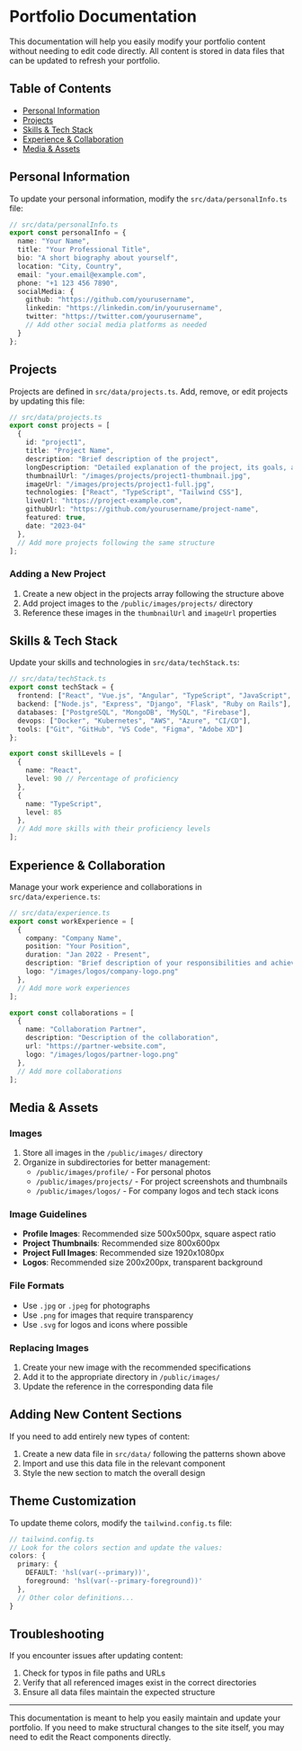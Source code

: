 # Portfolio Documentation

This documentation will help you easily modify your portfolio content without needing to edit code directly. All content is stored in data files that can be updated to refresh your portfolio.

## Table of Contents
- [Personal Information](#personal-information)
- [Projects](#projects)
- [Skills & Tech Stack](#skills--tech-stack)
- [Experience & Collaboration](#experience--collaboration)
- [Media & Assets](#media--assets)

## Personal Information

To update your personal information, modify the `src/data/personalInfo.ts` file:

```typescript
// src/data/personalInfo.ts
export const personalInfo = {
  name: "Your Name",
  title: "Your Professional Title",
  bio: "A short biography about yourself",
  location: "City, Country",
  email: "your.email@example.com",
  phone: "+1 123 456 7890",
  socialMedia: {
    github: "https://github.com/yourusername",
    linkedin: "https://linkedin.com/in/yourusername",
    twitter: "https://twitter.com/yourusername",
    // Add other social media platforms as needed
  }
};
```

## Projects

Projects are defined in `src/data/projects.ts`. Add, remove, or edit projects by updating this file:

```typescript
// src/data/projects.ts
export const projects = [
  {
    id: "project1",
    title: "Project Name",
    description: "Brief description of the project",
    longDescription: "Detailed explanation of the project, its goals, and your role in it",
    thumbnailUrl: "/images/projects/project1-thumbnail.jpg",
    imageUrl: "/images/projects/project1-full.jpg",
    technologies: ["React", "TypeScript", "Tailwind CSS"],
    liveUrl: "https://project-example.com",
    githubUrl: "https://github.com/yourusername/project-name",
    featured: true,
    date: "2023-04"
  },
  // Add more projects following the same structure
];
```

### Adding a New Project

1. Create a new object in the projects array following the structure above
2. Add project images to the `/public/images/projects/` directory
3. Reference these images in the `thumbnailUrl` and `imageUrl` properties

## Skills & Tech Stack

Update your skills and technologies in `src/data/techStack.ts`:

```typescript
// src/data/techStack.ts
export const techStack = {
  frontend: ["React", "Vue.js", "Angular", "TypeScript", "JavaScript", "HTML5", "CSS3", "Tailwind CSS"],
  backend: ["Node.js", "Express", "Django", "Flask", "Ruby on Rails"],
  databases: ["PostgreSQL", "MongoDB", "MySQL", "Firebase"],
  devops: ["Docker", "Kubernetes", "AWS", "Azure", "CI/CD"],
  tools: ["Git", "GitHub", "VS Code", "Figma", "Adobe XD"]
};

export const skillLevels = [
  {
    name: "React",
    level: 90 // Percentage of proficiency
  },
  {
    name: "TypeScript",
    level: 85
  },
  // Add more skills with their proficiency levels
];
```

## Experience & Collaboration

Manage your work experience and collaborations in `src/data/experience.ts`:

```typescript
// src/data/experience.ts
export const workExperience = [
  {
    company: "Company Name",
    position: "Your Position",
    duration: "Jan 2022 - Present",
    description: "Brief description of your responsibilities and achievements",
    logo: "/images/logos/company-logo.png"
  },
  // Add more work experiences
];

export const collaborations = [
  {
    name: "Collaboration Partner",
    description: "Description of the collaboration",
    url: "https://partner-website.com",
    logo: "/images/logos/partner-logo.png"
  },
  // Add more collaborations
];
```

## Media & Assets

### Images

1. Store all images in the `/public/images/` directory
2. Organize in subdirectories for better management:
   - `/public/images/profile/` - For personal photos
   - `/public/images/projects/` - For project screenshots and thumbnails
   - `/public/images/logos/` - For company logos and tech stack icons

### Image Guidelines

- **Profile Images**: Recommended size 500x500px, square aspect ratio
- **Project Thumbnails**: Recommended size 800x600px
- **Project Full Images**: Recommended size 1920x1080px
- **Logos**: Recommended size 200x200px, transparent background

### File Formats

- Use `.jpg` or `.jpeg` for photographs
- Use `.png` for images that require transparency
- Use `.svg` for logos and icons where possible

### Replacing Images

1. Create your new image with the recommended specifications
2. Add it to the appropriate directory in `/public/images/`
3. Update the reference in the corresponding data file

## Adding New Content Sections

If you need to add entirely new types of content:

1. Create a new data file in `src/data/` following the patterns shown above
2. Import and use this data file in the relevant component
3. Style the new section to match the overall design

## Theme Customization

To update theme colors, modify the `tailwind.config.ts` file:

```typescript
// tailwind.config.ts
// Look for the colors section and update the values:
colors: {
  primary: {
    DEFAULT: 'hsl(var(--primary))',
    foreground: 'hsl(var(--primary-foreground))'
  },
  // Other color definitions...
}
```

## Troubleshooting

If you encounter issues after updating content:

1. Check for typos in file paths and URLs
2. Verify that all referenced images exist in the correct directories
3. Ensure all data files maintain the expected structure

---

This documentation is meant to help you easily maintain and update your portfolio. If you need to make structural changes to the site itself, you may need to edit the React components directly.
